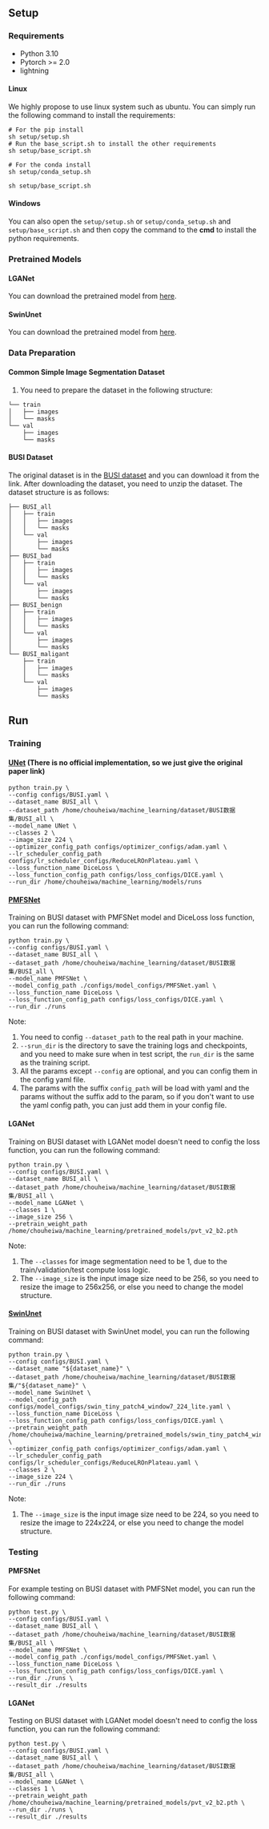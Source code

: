 ## Setup

### Requirements

- Python 3.10
- Pytorch >= 2.0
- lightning

#### Linux

We highly propose to use linux system such as ubuntu. You can simply run the following command to install the
requirements:

```shell
# For the pip install
sh setup/setup.sh 
# Run the base_script.sh to install the other requirements
sh setup/base_script.sh
``` 

```shell
# For the conda install
sh setup/conda_setup.sh

sh setup/base_script.sh
```

#### Windows

You can also open the `setup/setup.sh` or `setup/conda_setup.sh` and `setup/base_script.sh` and then copy the command to
the **cmd** to install the python requirements.

### Pretrained Models
#### LGANet
You can download the pretrained model from [here](https://drive.google.com/drive/folders/1Eu8v9vMRvt-dyCH0XSV2i77lAd62nPXV).
#### SwinUnet
You can download the pretrained model from [here](https://drive.google.com/drive/folders/1UC3XOoezeum0uck4KBVGa8osahs6rKUY?usp=sharing).

### Data Preparation

#### Common Simple Image Segmentation Dataset
1. You need to prepare the dataset in the following structure:
```
└── train
│   ├── images
│   └── masks
└── val
    ├── images
    └── masks
```
#### BUSI Dataset

The original dataset is in
the [BUSI dataset](https://academictorrents.com/details/1f0b5b8b9d3f6f1b3e8f4baf1b7e3f3b6f3b7f1b) and you can download
it from the link. After downloading the dataset, you need to unzip the dataset. The dataset structure is as follows:

```
├── BUSI_all
│   ├── train
│   │   ├── images
│   │   └── masks
│   └── val
│       ├── images
│       └── masks
├── BUSI_bad
│   ├── train
│   │   ├── images
│   │   └── masks
│   └── val
│       ├── images
│       └── masks
├── BUSI_benign
│   ├── train
│   │   ├── images
│   │   └── masks
│   └── val
│       ├── images
│       └── masks
└── BUSI_maligant
    ├── train
    │   ├── images
    │   └── masks
    └── val
        ├── images
        └── masks
```

## Run

### Training

#### [UNet](https://arxiv.org/abs/1505.04597) (There is no official implementation, so we just give the original paper link)
```shell
python train.py \
--config configs/BUSI.yaml \
--dataset_name BUSI_all \
--dataset_path /home/chouheiwa/machine_learning/dataset/BUSI数据集/BUSI_all \
--model_name UNet \
--classes 2 \
--image_size 224 \
--optimizer_config_path configs/optimizer_configs/adam.yaml \
--lr_scheduler_config_path configs/lr_scheduler_configs/ReduceLROnPlateau.yaml \
--loss_function_name DiceLoss \
--loss_function_config_path configs/loss_configs/DICE.yaml \
--run_dir /home/chouheiwa/machine_learning/models/runs
```

#### [PMFSNet](https://github.com/yykzjh/PMFSNet)

Training on BUSI dataset with PMFSNet model and DiceLoss loss function, you can run the following command:

```shell
python train.py \
--config configs/BUSI.yaml \
--dataset_name BUSI_all \
--dataset_path /home/chouheiwa/machine_learning/dataset/BUSI数据集/BUSI_all \
--model_name PMFSNet \
--model_config_path ./configs/model_configs/PMFSNet.yaml \
--loss_function_name DiceLoss \
--loss_function_config_path configs/loss_configs/DICE.yaml \
--run_dir ./runs
```

Note:

1. You need to config `--dataset_path` to the real path in your machine.
2. `--srun_dir` is the directory to save the training logs and checkpoints, and you need to make sure when in test
   script, the `run_dir` is the same as the training script.
3. All the params except `--config` are optional, and you can config them in the config yaml file.
4. The params with the suffix `config_path` will be load with yaml and the params without the suffix add to the param,
   so if you don't want to use the yaml config path, you can just add them in your config file.

#### LGANet

Training on BUSI dataset with LGANet model doesn't need to config the loss function, you can run the following command:

```shell
python train.py \
--config configs/BUSI.yaml \
--dataset_name BUSI_all \
--dataset_path /home/chouheiwa/machine_learning/dataset/BUSI数据集/BUSI_all \
--model_name LGANet \
--classes 1 \
--image_size 256 \
--pretrain_weight_path /home/chouheiwa/machine_learning/pretrained_models/pvt_v2_b2.pth
```

Note:

1. The `--classes` for image segmentation need to be 1, due to the train/validation/test compute loss logic.
2. The `--image_size` is the input image size need to be 256, so you need to resize the image to 256x256, or else you need to change the model structure.

#### [SwinUnet](https://github.com/HuCaoFighting/Swin-Unet)
Training on BUSI dataset with SwinUnet model, you can run the following command:

```shell
python train.py \
--config configs/BUSI.yaml \
--dataset_name "${dataset_name}" \
--dataset_path /home/chouheiwa/machine_learning/dataset/BUSI数据集/"${dataset_name}" \
--model_name SwinUnet \
--model_config_path configs/model_configs/swin_tiny_patch4_window7_224_lite.yaml \
--loss_function_name DiceLoss \
--loss_function_config_path configs/loss_configs/DICE.yaml \
--pretrain_weight_path /home/chouheiwa/machine_learning/pretrained_models/swin_tiny_patch4_window7_224.pth \
--optimizer_config_path configs/optimizer_configs/adam.yaml \
--lr_scheduler_config_path configs/lr_scheduler_configs/ReduceLROnPlateau.yaml \
--classes 2 \
--image_size 224 \
--run_dir ./runs
```

Note:

1. The `--image_size` is the input image size need to be 224, so you need to resize the image to 224x224, or else you need to change the model structure.

### Testing

#### PMFSNet

For example testing on BUSI dataset with PMFSNet model, you can run the following command:

```shell
python test.py \
--config configs/BUSI.yaml \
--dataset_name BUSI_all \
--dataset_path /home/chouheiwa/machine_learning/dataset/BUSI数据集/BUSI_all \
--model_name PMFSNet \
--model_config_path ./configs/model_configs/PMFSNet.yaml \
--loss_function_name DiceLoss \
--loss_function_config_path configs/loss_configs/DICE.yaml \
--run_dir ./runs \
--result_dir ./results
```

#### LGANet

Testing on BUSI dataset with LGANet model doesn't need to config the loss function, you can run the following command:

```shell
python test.py \
--config configs/BUSI.yaml \
--dataset_name BUSI_all \
--dataset_path /home/chouheiwa/machine_learning/dataset/BUSI数据集/BUSI_all \
--model_name LGANet \
--classes 1 \
--pretrain_weight_path /home/chouheiwa/machine_learning/pretrained_models/pvt_v2_b2.pth \
--run_dir ./runs \
--result_dir ./results
```